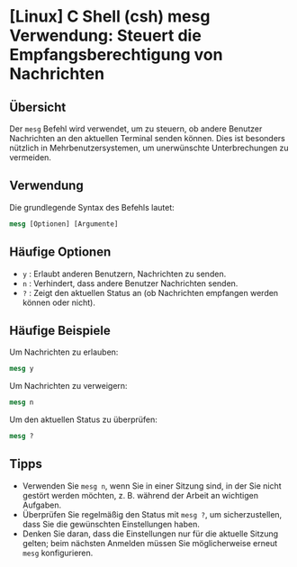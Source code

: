 # [Linux] C Shell (csh) mesg Verwendung: Steuert die Empfangsberechtigung von Nachrichten

## Übersicht
Der `mesg` Befehl wird verwendet, um zu steuern, ob andere Benutzer Nachrichten an den aktuellen Terminal senden können. Dies ist besonders nützlich in Mehrbenutzersystemen, um unerwünschte Unterbrechungen zu vermeiden.

## Verwendung
Die grundlegende Syntax des Befehls lautet:

```csh
mesg [Optionen] [Argumente]
```

## Häufige Optionen
- `y` : Erlaubt anderen Benutzern, Nachrichten zu senden.
- `n` : Verhindert, dass andere Benutzer Nachrichten senden.
- `?` : Zeigt den aktuellen Status an (ob Nachrichten empfangen werden können oder nicht).

## Häufige Beispiele
Um Nachrichten zu erlauben:

```csh
mesg y
```

Um Nachrichten zu verweigern:

```csh
mesg n
```

Um den aktuellen Status zu überprüfen:

```csh
mesg ?
```

## Tipps
- Verwenden Sie `mesg n`, wenn Sie in einer Sitzung sind, in der Sie nicht gestört werden möchten, z. B. während der Arbeit an wichtigen Aufgaben.
- Überprüfen Sie regelmäßig den Status mit `mesg ?`, um sicherzustellen, dass Sie die gewünschten Einstellungen haben.
- Denken Sie daran, dass die Einstellungen nur für die aktuelle Sitzung gelten; beim nächsten Anmelden müssen Sie möglicherweise erneut `mesg` konfigurieren.